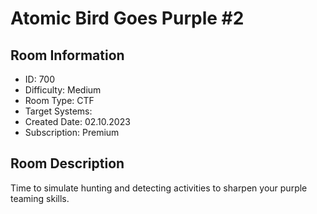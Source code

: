﻿# Atomic Bird Goes Purple #2

## Room Information
- ID: 700
- Difficulty: Medium
- Room Type: CTF
- Target Systems: 
- Created Date: 02.10.2023
- Subscription: Premium

## Room Description
Time to simulate hunting and detecting activities to sharpen your purple teaming skills.
